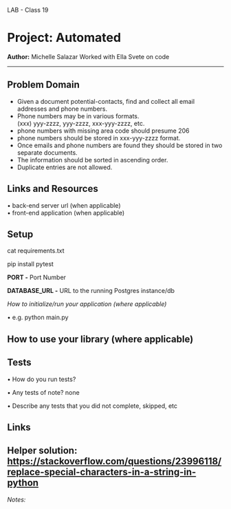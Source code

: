 LAB - Class 19
# Project: Automated

**Author:** Michelle Salazar
Worked with Ella Svete on code

----
## Problem Domain
<ul><li>
Given a document potential-contacts, find and collect all email addresses and phone numbers.<br>
</li><li>Phone numbers may be in various formats.<br>
(xxx) yyy-zzzz, yyy-zzzz, xxx-yyy-zzzz, etc.<br>
</li><li>phone numbers with missing area code should presume 206
</li><li>phone numbers should be stored in xxx-yyy-zzzz format.<br>
</li><li>Once emails and phone numbers are found they should be stored in two separate documents.<br>
</li><li>The information should be sorted in ascending order.<br>
</li><li>Duplicate entries are not allowed.</li></ul>

## Links and Resources
• back-end server url (when applicable)<br>
• front-end application (when applicable)

## Setup
cat requirements.txt

pip install pytest

**PORT -** Port Number

**DATABASE_URL -** URL to the running Postgres instance/db

*How to initialize/run your application (where applicable)*

• e.g. python main.py

## How to use your library (where applicable)

## Tests
• How do you run tests?
	
• Any tests of note?
	none

• Describe any tests that you did not complete, skipped, etc

## Links

Helper solution: https://stackoverflow.com/questions/23996118/replace-special-characters-in-a-string-in-python
---
*Notes:*
